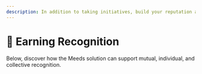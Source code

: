 ```yaml
---
description: In addition to taking initiatives, build your reputation and gather encouragement from your peers.
---
```


# 🏅 Earning Recognition

Below, discover how the Meeds solution can support mutual, individual, and collective recognition.

